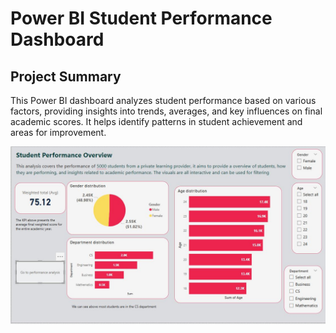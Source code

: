 # Power BI Student Performance Dashboard  

## Project Summary  
This Power BI dashboard analyzes student performance based on various factors, providing insights into trends, averages, and key influences on final academic scores. It helps identify patterns in student achievement and areas for improvement.  

<img src="https://github.com/Joshua-K1234/Power-BI-Student-Performance-Dashboard-/blob/main/Dashboard.JPG" alt="Dashboard Image" width="1000"/>
